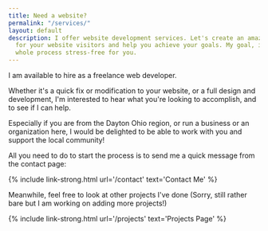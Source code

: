 ```yaml
---
title: Need a website?
permalink: "/services/"
layout: default
description: I offer website development services. Let's create an amazing experience
  for your website visitors and help you achieve your goals. My goal, is to make the
  whole process stress-free for you.
---
```


I am available to hire as a freelance web developer. 

Whether it's a quick fix or modification to your website, or a full design and development, I'm interested to hear what you're looking to accomplish, and to see if I can help.

Especially if you are from the Dayton Ohio region, or run a business or an organization here, I would be delighted to be able to work with you and support the local community!

All you need to do to start the process is to send me a quick message from the contact page:

{% include link-strong.html url='/contact' text='Contact Me' %}

Meanwhile, feel free to look at other projects I've done (Sorry, still rather bare but I am working on adding more projects!)

{% include link-strong.html url='/projects' text='Projects Page' %}
